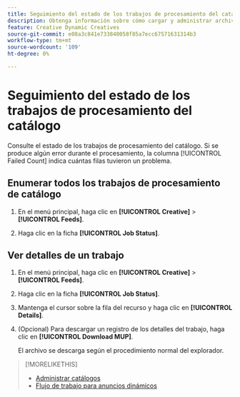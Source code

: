 ```yaml
---
title: Seguimiento del estado de los trabajos de procesamiento del catálogo
description: Obtenga información sobre cómo cargar y administrar archivos de recursos para un anunciante.
feature: Creative Dynamic Creatives
source-git-commit: e08a3c841e733840058f85a7ecc67571631314b3
workflow-type: tm+mt
source-wordcount: '109'
ht-degree: 0%

---
```


# Seguimiento del estado de los trabajos de procesamiento del catálogo

Consulte el estado de los trabajos de procesamiento del catálogo. Si se produce algún error durante el procesamiento, la columna [!UICONTROL Failed Count] indica cuántas filas tuvieron un problema.

<!-- Validate and reword:

By clicking on "View Failure" on the right, you can see further details about the error. The most common errors are "Image processing error" where there is a missing image asset, or "Duplicate partnum" where the unique column has a non-unique name that is referenced in another feed or within the same feed file.

-->

## Enumerar todos los trabajos de procesamiento de catálogo

1. En el menú principal, haga clic en **[!UICONTROL Creative]** > **[!UICONTROL Feeds]**.

1. Haga clic en la ficha **[!UICONTROL Job Status]**.

## Ver detalles de un trabajo

1. En el menú principal, haga clic en **[!UICONTROL Creative]** > **[!UICONTROL Feeds]**.

1. Haga clic en la ficha **[!UICONTROL Job Status]**.

1. Mantenga el cursor sobre la fila del recurso y haga clic en **[!UICONTROL Details]**.

1. (Opcional) Para descargar un registro de los detalles del trabajo, haga clic en **[!UICONTROL Download MUP]**. <!-- What does this mean? -->

   El archivo se descarga según el procedimiento normal del explorador.

>[!MORELIKETHIS]
>
>* [Administrar catálogos](/help/creative/feeds/catalog-manage.md)
>* [Flujo de trabajo para anuncios dinámicos](/help/creative/introduction/workflow-dynamic-ads.md)
